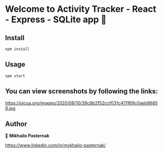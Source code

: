 # Welcome to Activity Tracker - React - Express - SQLite app 👋

## Install

```sh
npm install
```

## Usage

```sh
npm start
```
## You can view screenshots by following the links:
https://picua.org/images/2020/08/10/39c8b2f52ccf031c417f69c0aeb86859.jpg

## Author

👤 **Mikhailo Pasternak**

https://www.linkedin.com/in/mykhailo-pasternak/
